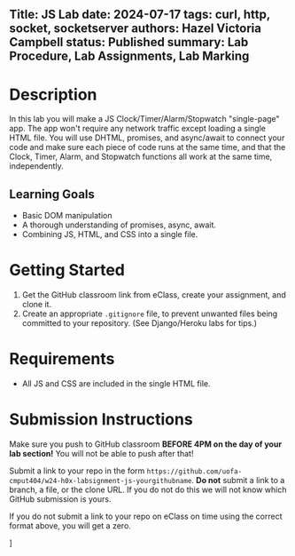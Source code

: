 Title: JS Lab
date: 2024-07-17
tags: curl, http, socket, socketserver <!-- @LT-IGNORE:MORFOLOGIK_RULE_EN_CA(http)@ -->
authors: Hazel Victoria Campbell
status: Published
summary: Lab Procedure, Lab Assignments, Lab Marking
----

<style>
    html body main {
        background-image: url("/theme/draft.png");
        background-repeat: repeat;
        background-size: 100%;
    }
</style>

# Description

In this lab you will make a JS Clock/Timer/Alarm/Stopwatch "single-page" app.
The app won't require any network traffic except loading a single HTML file.
You will use DHTML, promises, and async/await to connect your code and make sure each piece of code runs at the same time, and that the Clock, Timer, Alarm, and Stopwatch functions all work at the same time, independently.

## Learning Goals

* Basic DOM manipulation
* A thorough understanding of promises, async, await.
* Combining JS, HTML, and CSS into a single file.

# Getting Started

1. Get the GitHub classroom link from eClass, create your assignment, and clone it.
2. Create an appropriate `.gitignore` file, to prevent unwanted files being committed to your repository. (See Django/Heroku labs for tips.)

<!-- 
# Install Webpack

Webpack is a bundler/transpiler like esbuild.

```sh
npm install --save-dev webpack webpack-cli @webpack-cli/generators webpack-html-plugin mini-css-extract-plugin
```

## Start a Webpack project

```sh
npx webpack init
```

Webpack will ask you a bunch of questions. Since we're using plain JS, HTML and CSS, we can answer it like this:

```txt
? Which of the following JS solutions do you want to use? ES6
? Do you want to use webpack-dev-server? No
? Do you want to simplify the creation of HTML files for your bundle? Yes
? Do you want to add PWA support? No
? Which of the following CSS solutions do you want to use? CSS only
? Will you be using PostCSS in your project? No
? Do you want to extract CSS for every file? No
? Do you like to install prettier to format generated configuration? Yes
? Pick a package manager: npm
[webpack-cli] ℹ INFO  Initialising project...
 conflict package.json
? Overwrite package.json? overwrite
```

Webpack will create a README, index.html, src/index.js for you. You will have to create your own CSS file.


## Configure Webpack

Add some options the style loader (it loads the CSS):

```js
const stylesHandler = {
    loader: 'style-loader',
    options: {
        insert: 'head',
        injectType: 'singletonStyleTag'
    }
};
```

Set the output file explicitly in `webpack.config.js`:

```js
    output: {
        path: path.resolve(__dirname, 'dist'),
        filename: 'main.js',
    },
```

Set `inject` to `false` for the options of `HtmlWebpackPlugin` in `webpack.config.js`,
and make sure to load the `MiniCssExtractPlugin`:

```js
    plugins: [
        new HtmlWebpackPlugin({
            template: 'index.html',
            filename: 'output.html',
            inject: false,
        }),
        new MiniCssExtractPlugin(),
    ],
```

Setting `inject` to `false` prevents the `HtmlWebpackPlugin` from trying to load the transpiled JS output of webpack as a separate file. Instead, we'll insert it directly into our `<head>`:

```html
    <script defer="defer">
        <%= compilation.assets[webpackConfig.output.filename].source() %>
    </script>
    <style type="text/css">
        <%= compilation.assets['main.css'].source() %>
    </style>
```

We also need to have MiniCssExtractPlugin load our styles:

```js
            {
                test: /\.css$/i,
                use: [MiniCssExtractPlugin.loader,'css-loader'],
            },
```

## Use Webpack

We can run webpack with one of the commands defined in the `package.json` that webpack built for us,
such as `npm run build`. When this runs you should get an output `index.html` file in the `dist` directory. Make sure to add the `dist` directory to your `.gitignore`!

Check the `index.html` that webpack built in your `dist` directory to make sure it includes the JavaScript from your `index.js` file. If you haven't changed your input `index.js` (the one in the `src` directory), it should contain a `console.log` right in the output `index.html`.
-->

# Requirements

* All JS and CSS are included in the single HTML file.

# Submission Instructions

Make sure you push to GitHub classroom **BEFORE 4PM on the day of your lab section!** You will not be able to push after that!

Submit a link to your repo in the form `https://github.com/uofa-cmput404/w24-h0x-labsignment-js-yourgithubname`. **Do not** submit a link to a branch, a file, or the clone URL. If you do not do this we will not know which GitHub submission is yours.

<p class="warning">If you do not submit a link to your repo on eClass on time using the correct format above, you will get a zero.</p>
]